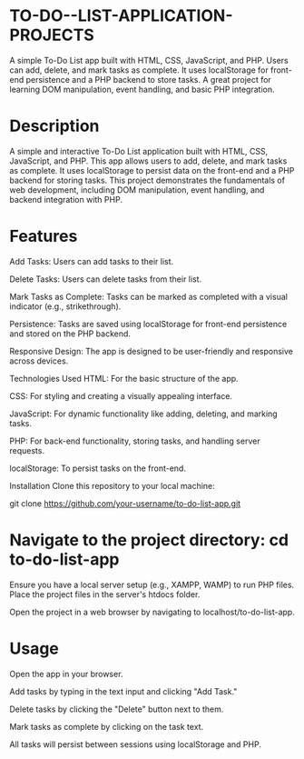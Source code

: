 # TO-DO--LIST-APPLICATION-PROJECTS
A simple To-Do List app built with HTML, CSS, JavaScript, and PHP. Users can add, delete, and mark tasks as complete. It uses localStorage for front-end persistence and a PHP backend to store tasks. A great project for learning DOM manipulation, event handling, and basic PHP integration.



# Description
A simple and interactive To-Do List application built with HTML, CSS, JavaScript, and PHP. This app allows users to add, delete, and mark tasks as complete. It uses localStorage to persist data on the front-end and a PHP backend for storing tasks. This project demonstrates the fundamentals of web development, including DOM manipulation, event handling, and backend integration with PHP.

# Features

Add Tasks: Users can add tasks to their list.

Delete Tasks: Users can delete tasks from their list.

Mark Tasks as Complete: Tasks can be marked as completed with a visual indicator (e.g., strikethrough).

Persistence: Tasks are saved using localStorage for front-end persistence and stored on the PHP backend.

Responsive Design: The app is designed to be user-friendly and responsive across devices.

Technologies Used
HTML: For the basic structure of the app.

CSS: For styling and creating a visually appealing interface.

JavaScript: For dynamic functionality like adding, deleting, and marking tasks.

PHP: For back-end functionality, storing tasks, and handling server requests.

localStorage: To persist tasks on the front-end.

Installation
Clone this repository to your local machine:

git clone https://github.com/your-username/to-do-list-app.git

# Navigate to the project directory: cd to-do-list-app

Ensure you have a local server setup (e.g., XAMPP, WAMP) to run PHP files. Place the project files in the server's htdocs folder.

Open the project in a web browser by navigating to localhost/to-do-list-app.

# Usage

Open the app in your browser.

Add tasks by typing in the text input and clicking "Add Task."

Delete tasks by clicking the "Delete" button next to them.

Mark tasks as complete by clicking on the task text.

All tasks will persist between sessions using localStorage and PHP.
